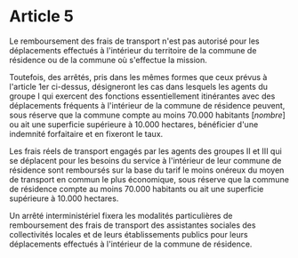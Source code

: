# Article 5

Le remboursement des frais de transport n'est pas autorisé pour les déplacements effectués à l'intérieur du territoire de la commune de résidence ou de la commune où s'effectue la mission.

Toutefois, des arrêtés, pris dans les mêmes formes que ceux prévus à l'article 1er ci-dessus, désigneront les cas dans lesquels les agents du groupe I qui exercent des fonctions essentiellement itinérantes avec des déplacements fréquents à l'intérieur de la commune de résidence peuvent, sous réserve que la commune compte au moins 70.000 habitants [*nombre*] ou ait une superficie supérieure à 10.000 hectares, bénéficier d'une indemnité forfaitaire et en fixeront le taux.

Les frais réels de transport engagés par les agents des groupes II et III qui se déplacent pour les besoins du service à l'intérieur de leur commune de résidence sont remboursés sur la base du tarif le moins onéreux du moyen de transport en commun le plus économique, sous réserve que la commune de résidence compte au moins 70.000 habitants ou ait une superficie supérieure à 10.000 hectares.

Un arrêté interministériel fixera les modalités particulières de remboursement des frais de transport des assistantes sociales des collectivités locales et de leurs établissements publics pour leurs déplacements effectués à l'intérieur de la commune de résidence.
